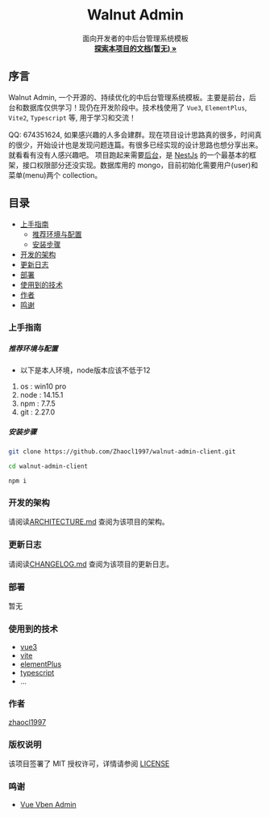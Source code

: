 <!-- PROJECT LOGO -->
<p align="center">
  <!-- <a href="">
    <img src="https://github.com/Zhaocl1997/walnut-admin-client/blob/main/src/assets/images/logo.png?raw=true" alt="Logo" width="80" height="80">
  </a> -->

  <h1 align="center">Walnut Admin</h1>
  <p align="center">
    面向开发者的中后台管理系统模板
    <br />
    <a href=""><strong>探索本项目的文档(暂无) »</strong></a>
    <!-- <br />
    <br />
    <a href="https://github.com/shaojintian/Best_README_template">查看Demo</a>
    ·
    <a href="https://github.com/shaojintian/Best_README_template/issues">报告Bug</a>
    ·
    <a href="https://github.com/shaojintian/Best_README_template/issues">提出新特性</a> -->
  </p>

</p>

## 序言

Walnut Admin, 一个开源的、持续优化的中后台管理系统模板。主要是前台，后台和数据库仅供学习！现仍在开发阶段中。技术栈使用了 `Vue3`, `ElementPlus`, `Vite2`, `Typescript` 等, 用于学习和交流！

QQ: 674351624, 如果感兴趣的人多会建群。现在项目设计思路真的很多，时间真的很少，开始设计也是发现问题连篇。有很多已经实现的设计思路也想分享出来。就看看有没有人感兴趣吧。
项目跑起来需要[后台][walnut-admin-server]，是 [NestJs][nestjs-url] 的一个最基本的框架，接口权限部分还没实现。数据库用的 mongo，目前初始化需要用户(user)和菜单(menu)两个 collection。

## 目录

- [上手指南](#上手指南)
  - [推荐环境与配置](#推荐环境与配置)
  - [安装步骤](#安装步骤)
- [开发的架构](#开发的架构)
- [更新日志](#更新日志)
- [部署](#部署)
- [使用到的技术](#使用到的技术)
- [作者](#作者)
- [鸣谢](#鸣谢)

### 上手指南

##### 推荐环境与配置

- 以下是本人环境，node版本应该不低于12

1. os : win10 pro
2. node : 14.15.1
3. npm : 7.7.5
4. git : 2.27.0

##### 安装步骤

```sh
git clone https://github.com/Zhaocl1997/walnut-admin-client.git
```

```sh
cd walnut-admin-client
```

```
npm i
```

### 开发的架构

请阅读[ARCHITECTURE.md](https://github.com/Zhaocl1997/walnut-admin-client/blob/main/ARCHITECTURE.md) 查阅为该项目的架构。


### 更新日志

请阅读[CHANGELOG.md](https://github.com/Zhaocl1997/walnut-admin-client/blob/main/CHANGELOG.md) 查阅为该项目的更新日志。

### 部署

暂无

### 使用到的技术

- [vue3][vue3-url]
- [vite][vite-url]
- [elementPlus][ele-url]
- [typescript][ts-url]
- ...


### 作者

[zhaocl1997][author-url]

### 版权说明

该项目签署了 MIT 授权许可，详情请参阅 [LICENSE][license-url]

### 鸣谢

- [Vue Vben Admin][vben-url]

<!-- links -->

[author-url]: https://github.com/Zhaocl1997
[walnut-admin-client]: https://github.com/Zhaocl1997/walnut-admin-client
[walnut-admin-server]: https://github.com/Zhaocl1997/walnut-admin-server
[license-url]: https://github.com/Zhaocl1997/walnut-admin-client/blob/main/LICENSE

[vue3-url]: https://v3.cn.vuejs.org/
[vite-url]: https://vitejs.dev/
[ele-url]: https://element-plus.gitee.io/#/zh-CN
[nestjs-url]: https://docs.nestjs.com/
[ts-url]: https://www.typescriptlang.org/

[vben-url]: https://github.com/anncwb/vue-vben-admin
